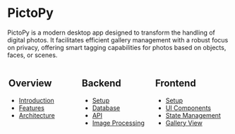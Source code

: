 # PictoPy
PictoPy is a modern desktop app designed to transform the handling of digital photos.
It facilitates efficient gallery management with a robust focus on privacy,
offering smart tagging capabilities for photos based on objects, faces, or scenes.
<div style="display:flex; margin:0 auto; justify-content: center;">
    <div style="width:33%">
        <h2>Overview</h2>
        <ul>
            <li><a href='./overview/introduction'>
                   Introduction
                 </a>
            </li>
            <li><a href='./overview/features'>
                   Features
                 </a>
            </li>
            <li><a href='./overview/architecture'>
                   Architecture
                 </a>
            </li>
        </ul>
    </div>
    <div style="width:33%">
        <h2>Backend</h2>
        <ul>
            <li>
                <a href="./backend/setup">
                    Setup
                </a>
            </li>
            <li>
                <a href="./backend/database">
                    Database
                </a>
            </li>
            <li>
                <a href="./backend/api">
                    API
                </a>
            </li>
            <li>
                <a href="./backend/image-processing">
                    Image Processing
                </a>
            </li>
        </ul>
    </div>
    <div style="width:33%">
        <h2>Frontend</h2>
        <ul>
            <li>
                <a href="./frontend/setup">
                    Setup
                </a>
            </li>
            <li>
                <a href="./frontend/ui-components">
                    UI Components
                </a>
            </li>
            <li>
                <a href="./frontend/state-management">
                    State Management
                </a>
            </li>
            <li>
                <a href="./frontend/gallery-view">
                    Gallery View
                </a>
            </li>
        </ul>
    </div>
</div>
